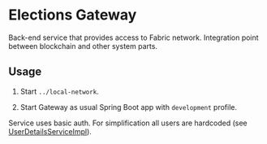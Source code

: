 # Elections Gateway

Back-end service that provides access to Fabric network. 
Integration point between blockchain and other system parts.

## Usage

1. Start `../local-network`.

2. Start Gateway as usual Spring Boot app with `development` profile.

Service uses basic auth. For simplification all users are hardcoded 
(see [UserDetailsServiceImpl](src/main/kotlin/com/example/gateway/service/UserDetailsServiceImpl.kt)).
